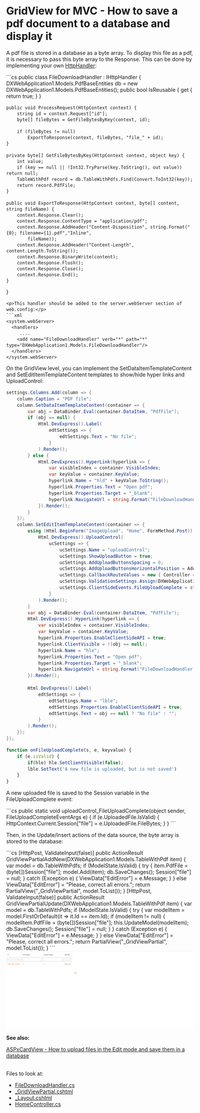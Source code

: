 # GridView for MVC - How to save a pdf document to a database and display it

<p>A pdf file is stored in a database as a byte array. To display this file as a pdf, it is necessary to pass this byte array to the Response. This can be done by implementing your own <a href="https://docs.microsoft.com/en-us/troubleshoot/aspnet/http-modules-handlers">HttpHandler</a>: </p> 
```cs
public class FileDownloadHandler : IHttpHandler {
    DXWebApplication1.Models.PdfBaseEntities db = new DXWebApplication1.Models.PdfBaseEntities();
    public bool IsReusable {
        get { return true; }
    }

    public void ProcessRequest(HttpContext context) {
        string id = context.Request["id"];
        byte[] fileBytes = GetFileBytesByKey(context, id);

        if (fileBytes != null)
            ExportToResponse(context, fileBytes, "file_" + id);
    }

    private byte[] GetFileBytesByKey(HttpContext context, object key) {
        int value;
        if (key == null || !Int32.TryParse(key.ToString(), out value)) return null;
        TableWithPdf record = db.TableWithPdfs.Find(Convert.ToInt32(key));            
        return record.PdfFile;
    }

    public void ExportToResponse(HttpContext context, byte[] content, string fileName) {
        context.Response.Clear();
        context.Response.ContentType = "application/pdf";
        context.Response.AddHeader("Content-Disposition", string.Format("{0}; filename={1}.pdf","Inline",
            fileName));
        context.Response.AddHeader("Content-Length", content.Length.ToString());
        context.Response.BinaryWrite(content);
        context.Response.Flush();
        context.Response.Close();
        context.Response.End();
    }        
}

```
<p>This handler should be added to the server.webServer section of web.config:</p>
```xml
<system.webServer>  
  <handlers>
     ....
    <add name="FileDownloadHandler" verb="*" path="*" type="DXWebApplication1.Models.FileDownloadHandler"/>  
  </handlers>
</system.webServer>
```
<p>On the GridView level, you can implement the SetDataItemTemplateContent and SetEditItemTemplateContent templates to show/hide hyper links and UploadControl:</p>

```cs
settings.Columns.Add(column => {
    column.Caption = "PDF file";
    column.SetDataItemTemplateContent(container => {
        var obj = DataBinder.Eval(container.DataItem, "PdfFile");
        if (obj == null) {
            Html.DevExpress().Label(
                edtSettings => {
                    edtSettings.Text = "No file";
                }
            ).Render();
        } else {
            Html.DevExpress().HyperLink(hyperlink => {
                var visibleIndex = container.VisibleIndex;
                var keyValue = container.KeyValue;
                hyperlink.Name = "hld" + keyValue.ToString();
                hyperlink.Properties.Text = "Open pdf";
                hyperlink.Properties.Target = "_blank";
                hyperlink.NavigateUrl = string.Format("FileDownloadHandler.ashx?id={0}", container.KeyValue);
            }).Render();
        }
    });
    column.SetEditItemTemplateContent(container => {
        using (Html.BeginForm("ImageUpload", "Home", FormMethod.Post)) {
            Html.DevExpress().UploadControl(
                ucSettings => {
                    ucSettings.Name = "uploadControl";
                    ucSettings.ShowUploadButton = true;
                    ucSettings.AddUploadButtonsSpacing = 0;
                    ucSettings.AddUploadButtonsHorizontalPosition = AddUploadButtonsHorizontalPosition.InputRightSide;
                    ucSettings.CallbackRouteValues = new { Controller = "Home", Action = "ImageUpload" };
                    ucSettings.ValidationSettings.Assign(DXWebApplication1.Controllers.UploadControlHelper.ValidationSettings);
                    ucSettings.ClientSideEvents.FileUploadComplete = string.Format("function(s, e) {{onFileUploadComplete(s,e,{0});}}", container.KeyValue);
                }
            ).Render();
        }
        var obj = DataBinder.Eval(container.DataItem, "PdfFile");
        Html.DevExpress().HyperLink(hyperlink => {
            var visibleIndex = container.VisibleIndex;
            var keyValue = container.KeyValue;
            hyperlink.Properties.EnableClientSideAPI = true;
            hyperlink.ClientVisible = !(obj == null);
            hyperlink.Name = "hle";
            hyperlink.Properties.Text = "Open pdf";
            hyperlink.Properties.Target = "_blank";
            hyperlink.NavigateUrl = string.Format("FileDownloadHandler.ashx?id={0}", container.KeyValue);
        }).Render();

        Html.DevExpress().Label(
            edtSettings => {
                edtSettings.Name = "lble";
                edtSettings.Properties.EnableClientSideAPI = true;
                edtSettings.Text = obj == null ? "No file" : "";
            }
        ).Render();
    });
});

```
```js
function onFileUploadComplete(s, e, keyvalue) {
    if (e.isValid) {                
        if(hle) hle.SetClientVisible(false);
        lble.SetText('A new file is uploaded, but is not saved')
    }
}
```
<p>A new uploaded file is saved to the Session variable in the FileUploadComplete event:</p>
```cs
public static void uploadControl_FileUploadComplete(object sender, FileUploadCompleteEventArgs e) {
    if (e.UploadedFile.IsValid) {
        HttpContext.Current.Session["file"] = e.UploadedFile.FileBytes;
    }
}
```
<p>Then, in the Update/Insert actions of the data source, the byte array is stored to the database:</p>
```cs
[HttpPost, ValidateInput(false)]
public ActionResult GridViewPartialAddNew(DXWebApplication1.Models.TableWithPdf item) {
    var model = db.TableWithPdfs;
    if (ModelState.IsValid) {
        try {
            item.PdfFile = (byte[])Session["file"];
            model.Add(item);
            db.SaveChanges();
            Session["file"] = null;
        } catch (Exception e) {
            ViewData["EditError"] = e.Message;
        }
    } else
        ViewData["EditError"] = "Please, correct all errors.";
    return PartialView("_GridViewPartial", model.ToList());
}
[HttpPost, ValidateInput(false)]
public ActionResult GridViewPartialUpdate(DXWebApplication1.Models.TableWithPdf item) {
    var model = db.TableWithPdfs;
    if (ModelState.IsValid) {
        try {
            var modelItem = model.FirstOrDefault(it => it.Id == item.Id);
            if (modelItem != null) {
                modelItem.PdfFile = (byte[])Session["file"];
                this.UpdateModel(modelItem);
                db.SaveChanges();
                Session["file"] = null;
            }
        } catch (Exception e) {
            ViewData["EditError"] = e.Message;
        }
    } else
        ViewData["EditError"] = "Please, correct all errors.";
    return PartialView("_GridViewPartial", model.ToList());
}
```

<img src="./Images/video.gif">

**See also:**

<a href="https://supportcenter.devexpress.com/ticket/details/t578527/aspxcardview-how-to-upload-files-in-the-edit-mode-and-save-them-in-a-database">ASPxCardView - How to upload files in the Edit mode and save them in a database</a> 

<br/>
<!-- default file list -->
Files to look at:

* [FileDownloadHandler.cs](./CS/DXWebApplicationPDF/DXWebApplication1/FileDownloadHandler.cs)
* [_GridViewPartial.cshtml](./CS/DXWebApplicationPDF/DXWebApplication1/Views/Home/_GridViewPartial.cshtml)
* [_Layout.cshtml](./CS/DXWebApplicationPDF/DXWebApplication1/Views/Shared/_Layout.cshtml)
* [HomeController.cs](./CS/DXWebApplicationPDF/DXWebApplication1/Controllers/HomeController.cs)
<!-- default file list end -->


